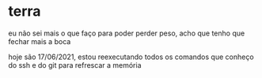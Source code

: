 # terra


eu não sei mais o que faço para poder perder peso, acho que tenho que fechar mais a boca

hoje são 17/06/2021, estou reexecutando todos os comandos que conheço do ssh e do git para refrescar a memória
